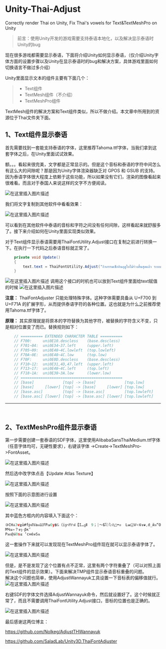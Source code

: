 # Unity-Thai-Adjust
Correctly render Thai on Unity, Fix Thai's vowels for Text&amp;TextMeshPro on Unity
> 前言：使用Unity开发的游戏需要支持泰语本地化，以及解决显示泰语时Unity的bug

现在很多游戏都需要显示泰语，下面将介绍Unity如何显示泰语，（仅介绍Unity字体方面的设置步骤以及Unity在显示泰语时的bug和解决方案，具体游戏里面如何切换语言不做过多介绍）

Unity里面显示文本的组件主要有下面几个：

>  - Text组件
>  - TextMesh组件（不介绍）
>  - TextMeshPro组件

TextMesh组件的解决方案和Text组件类似，所以不做介绍。本文章中所用到的资源位于Thai文件夹下面。

## 1、Text组件显示泰语
首先需要找到一套能支持泰语的字体，这里推荐Tahoma.ttf字体，当我们拿到这套字体之后，在Unity里面试试效果。

额。。。看起来很完美，文字都是正常显示的。但是这个音标和泰语的字符中间怎么有这么大的间隙呢？那是因为Unity字体渲染器缺乏对 GPOS 和 GSUB 的支持。因为泰语字体很大程度上依赖于这些功能，所以如果没有它们，渲染的图像看起来很难看。而且对于泰国人来说这样的文字不方便阅读。

![在这里插入图片描述](https://i-blog.csdnimg.cn/direct/2d1291b4fde64265935844795fca91d9.png#pic_center)

我们将文字复制到其他软件中看看效果：

![在这里插入图片描述](https://i-blog.csdnimg.cn/direct/1e8067e7154d42709c8d84fe6cc139a6.png#pic_center)

可以看到在其他软件中泰语的音标和字符之间没有任何间隙，这样看起来就舒服多了。接下来介绍如何在Unity里面实现类似效果。

对于Text组件显示泰语需要用ThaiFontUtility.Adjust接口在复制之前进行转换一下。在执行一下代码之后泰语音标就正常了。

```csharp
    private void Update()
    {
        text.text = ThaiFontUtility.Adjust("กิจกรรมเช็กอินฤดูใบไม้ร่วงสิ้นสุดแล้ว ระบบตรวจพบว่าคุณมีรางวัลล็อกอินที่ยังไม่ได้รับและได้ส่งทางจดหมายแล้ว กรุณาตรวจรับ");
    }
```
![在这里插入图片描述](https://i-blog.csdnimg.cn/direct/0c5b24772e3747418f380006abc238d7.png#pic_center)
调用这个接口的时机也可以放到Text组件里面给text赋值的时候
![在这里插入图片描述](https://i-blog.csdnimg.cn/direct/dd41341272bf49c484ad8b6921f07561.png#pic_center)

**注意：**
ThaiFontAdjuster 只能处理特殊字体。这种字体需要具备从 U+F700 到 U+F71A 的扩展字形，从而提供泰语字符的各种位置。这也就是为什么之前推荐使用Tahoma.ttf字体了。

**原理：**
其实原理就是将原本的字符替换为其他字符，被替换的字符含义不变，只是相对位置变了而已。替换规则如下：

```csharp
    // ========== EXTENDED CHARACTER TABLE ==========
    // F700:     uni0E10.descless    (base.descless)
    // F701~04:  uni0E34~37.left     (upper.left)
    // F705~09:  uni0E48~4C.lowleft  (top.lowleft)
    // F70A~0E:  uni0E48~4C.low      (top.low)
    // F70F:     uni0E0D.descless    (base.descless)
    // F710~12:  uni0E31,4D,47.left  (upper.left)
    // F713~17:  uni0E48~4C.left     (top.left)
    // F718~1A:  uni0E38~3A.low      (lower.low)
    // ==============================================
    // [base]             [top] -> [base]             [top.low]
    // [base]     [lower] [top] -> [base]     [lower] [top.low]
    // [base.asc]         [top] -> [base.asc]         [top.lowleft]
    // [base.asc] [lower] [top] -> [base.asc] [lower] [top.lowleft]
```
---
<br>
 
 ## 2、TextMeshPro组件显示泰语
第一步需要创建一套泰语的SDF字体，这里使用AlibabaSansThaiMedium.ttf字体（任意字体均可，无硬性要求），右键该字体 ->Create->TextMeshPro->FontAsset。

![在这里插入图片描述](https://i-blog.csdnimg.cn/direct/f5b8ff6290c04e10bafc9ad933d05f62.png)

然后选中改字体点击【Update Atlas Texture】

![在这里插入图片描述](https://i-blog.csdnimg.cn/direct/004c64af47174d9da7b2e3bc1aa55f47.png)

按照下面的示意图进行设置

![在这里插入图片描述](https://i-blog.csdnimg.cn/direct/ebc0c8ac39154e03837b66e5e7b62b41.png)

其中蓝色方框内的内容填入下面这个：

```c
③CНฉ์3v≧ü#fрฬVаผ以FРฌ6y฿&（iуฯYгฟ【I…ฏⅡ　9；|～Бโ)lา\□•ย	Lฒ④Ⅴ<⑥ข❦,oี_йล“O⑤ต?м่/한ุ！b¥ГศRธB어Мзจ๋ωuя≦"ếeใหUปEПซ5x¡%hтฮXвพH《2ฎⅠู8：{แ(kñั[еá—KฑⅣ。;~กไr+nิиäฤNด>◆ค็.qыืaлçวQ×ท①สAЛง๊1t·≥!dюо”Tบ》Dชํ4wД$gсíอWฝGСญ7zเ'）jะZภ】J②ฐⅢ、:＜}￥*，mệóำ] ร
MЧณ=？ฃๆ-pึ﻿к’
Pมถ@ฆ้0s≤ ‘cнéษSน
```
这一套操作下来就可以发现现在TextMeshPro组件现在就可以显示泰语字体了。

![在这里插入图片描述](https://i-blog.csdnimg.cn/direct/fb14d929392e47b09bc395e5179b93dc.png#pic_center)

但是，是不是发现了这个位置有点不正常，这里有两个字符重叠了（可以对照上面的Text组件的显示效果）。下面来解决TMP组件显示泰语音标重叠的问题。
<br>
解决这个问题也简单，使用AdjustWannayuk工具设置一下音标表的偏移值就行。
![在这里插入图片描述](https://i-blog.csdnimg.cn/direct/365516f8ebc248869656f223c722b213.png#pic_center)


右键SDF的字体文件选择AdjustWannayuk命令，然后就设置好了。这个时候就正常了，而且不需要调用ThaiFontUtility.Adjust接口，音标的位置也是正确的。

![在这里插入图片描述](https://i-blog.csdnimg.cn/direct/bb595f8d454c4cd09e361697376a6171.png#pic_center)

最后感谢这两位博主：

https://github.com/Nolkeg/AdjustTHWannayuk

https://github.com/SaladLab/Unity3D.ThaiFontAdjuster
